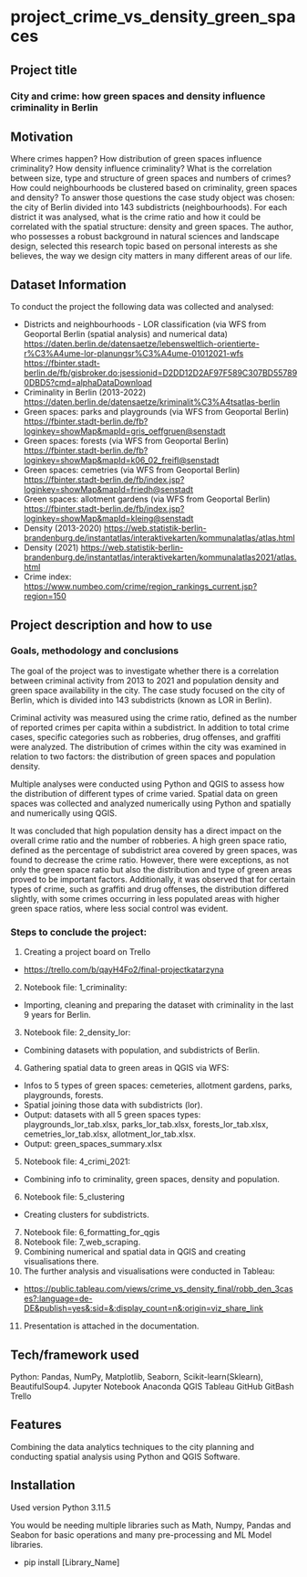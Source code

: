 # project_crime_vs_density_green_spaces
## Project title
### City and crime: how green spaces and density influence criminality in Berlin

## Motivation
Where crimes happen? How distribution of green spaces influence criminality? How density influence criminality? What is the correlation between size, type and structure of green spaces and numbers of crimes? How could neighbourhoods be clustered based on criminality, green spaces and density?
To answer those questions the case study object was chosen: the city of Berlin divided into 143 subdistricts (neighbourhoods). For each district it was analysed, what is the crime ratio and how it could be correlated with the spatial structure: density and green spaces. 
The author, who possesses a robust background in natural sciences and landscape design, selected this research topic based on personal interests as she believes, the way we design city matters in many different areas of our life. 

## Dataset Information 
To conduct the project the following data was collected and analysed:
* Districts and neighbourhoods - LOR classification
  (via WFS from Geoportal Berlin (spatial analysis) and numerical data)
https://daten.berlin.de/datensaetze/lebensweltlich-orientierte-r%C3%A4ume-lor-planungsr%C3%A4ume-01012021-wfs
https://fbinter.stadt-berlin.de/fb/gisbroker.do;jsessionid=D2DD12D2AF97F589C307BD557890DBD5?cmd=alphaDataDownload   
* Criminality in Berlin (2013-2022)
https://daten.berlin.de/datensaetze/kriminalit%C3%A4tsatlas-berlin
* Green spaces: parks and playgrounds (via WFS from Geoportal Berlin)
https://fbinter.stadt-berlin.de/fb?loginkey=showMap&mapId=gris_oeffgruen@senstadt 
* Green spaces: forests (via WFS from Geoportal Berlin)
https://fbinter.stadt-berlin.de/fb?loginkey=showMap&mapId=k06_02_freifl@senstadt
* Green spaces: cemetries (via WFS from Geoportal Berlin)
https://fbinter.stadt-berlin.de/fb/index.jsp?loginkey=showMap&mapId=friedh@senstadt
* Green spaces: allotment gardens (via WFS from Geoportal Berlin)
https://fbinter.stadt-berlin.de/fb/index.jsp?loginkey=showMap&mapId=kleing@senstadt
* Density (2013-2020)
https://web.statistik-berlin-brandenburg.de/instantatlas/interaktivekarten/kommunalatlas/atlas.html
* Density (2021)
https://web.statistik-berlin-brandenburg.de/instantatlas/interaktivekarten/kommunalatlas2021/atlas.html
* Crime index:
https://www.numbeo.com/crime/region_rankings_current.jsp?region=150   


## Project description and how to use 
### Goals, methodology and conclusions
The goal of the project was to investigate whether there is a correlation between criminal activity from 2013 to 2021 and population density and green space availability in the city. The case study focused on the city of Berlin, which is divided into 143 subdistricts (known as LOR in Berlin).

Criminal activity was measured using the crime ratio, defined as the number of reported crimes per capita within a subdistrict. In addition to total crime cases, specific categories such as robberies, drug offenses, and graffiti were analyzed. The distribution of crimes within the city was examined in relation to two factors: the distribution of green spaces and population density.

Multiple analyses were conducted using Python and QGIS to assess how the distribution of different types of crime varied. Spatial data on green spaces was collected and analyzed numerically using Python and spatially and numerically using QGIS.

It was concluded that high population density has a direct impact on the overall crime ratio and the number of robberies. A high green space ratio, defined as the percentage of subdistrict area covered by green spaces, was found to decrease the crime ratio. However, there were exceptions, as not only the green space ratio but also the distribution and type of green areas proved to be important factors. Additionally, it was observed that for certain types of crime, such as graffiti and drug offenses, the distribution differed slightly, with some crimes occurring in less populated areas with higher green space ratios, where less social control was evident. 

### Steps to conclude the project:
1. Creating a project board on Trello
- https://trello.com/b/qayH4Fo2/final-projectkatarzyna
2. Notebook file: 1_criminality:
- Importing, cleaning and preparing the dataset with criminality in the last 9 years for Berlin.
3.	Notebook file: 2_density_lor:
-	Combining datasets with population, and subdistricts of Berlin. 
4.	Gathering spatial data to green areas in QGIS via WFS:
-	Infos to 5 types of green spaces: cemeteries, allotment gardens, parks, playgrounds, forests. 
-	Spatial joining those data with subdistricts (lor).
-	Output: datasets with all 5 green spaces types: playgrounds_lor_tab.xlsx, parks_lor_tab.xlsx, forests_lor_tab.xlsx, cemetries_lor_tab.xlsx, allotment_lor_tab.xlsx.
-	Output: green_spaces_summary.xlsx
5. Notebook file: 4_crimi_2021:
-	Combining info to criminality, green spaces, density and population. 
6.	Notebook file: 5_clustering
-	Creating clusters for subdistricts. 
7.	Notebook file: 6_formatting_for_qgis
8.	Notebook file: 7_web_scraping.
9.	Combining numerical and spatial data in QGIS and creating visualisations there.
10.	The further analysis and visualisations were conducted in Tableau:
- https://public.tableau.com/views/crime_vs_density_final/robb_den_3cases?:language=de-DE&publish=yes&:sid=&:display_count=n&:origin=viz_share_link
11.	Presentation is attached in the documentation. 

## Tech/framework used
Python: Pandas, NumPy, Matplotlib, Seaborn, Scikit-learn(Sklearn), BeautifulSoup4.
Jupyter Notebook
Anaconda
QGIS
Tableau
GitHub
GitBash
Trello

## Features
Combining the data analytics techniques to the city planning and conducting spatial analysis using Python and QGIS Software. 

## Installation
Used version Python 3.11.5


You would be needing multiple libraries such as Math, Numpy, Pandas and Seabon for basic operations and many pre-processing and ML Model libraries.
- pip install [Library_Name] 

  

